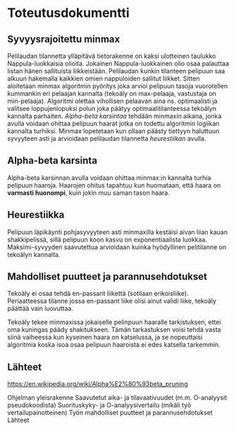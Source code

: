 
# Toteutusdokumentti

## Syvyysrajoitettu minmax

Pelilaudan tilannetta ylläpitävä tietorakenne on kaksi ulotteinen taulukko Nappula-luokkaisia olioita. Jokainen Nappula-luokkainen olio osaa palauttaa listan hänen sallituista liikkeistään. Pelilaudan kunkin tilanteen pelipuun saa alkuun hakemalla kaikkien omien nappuloiden sallitut liikket. Sitten aloitetaan minmax algoritmin pyöritys joka arvioi pelipuun tasoja vuorotellen kummankin eri pelaajan kannalta (tekoäly on max-pelaaja, vastustaja on min-pelaaja). Algoritmi olettaa vihollisen pelaavan aina ns. optimaalisti ja valitsee loppujenlopuksi polun joka päätyy optimaalitilanteessa tekoälyn kannalta parhaiten. *Alpha-beta karsintaa* tehdään minmaxin aikana, jonka avulla voidaan ohittaa pelipuun haarat jotka on todettu algoritmin logiikan kannalta turhiksi. Minmax lopetetaan kun ollaan päästy tiettyyn haluttuun syvyyteen asti ja arvioidaan pelilaudan tilannetta *heurestiikan* avulla.

## Alpha-beta karsinta

Alpha-beta karsinnan avulla voidaan ohittaa minmax:in kannalta turhia pelipuun haaroja. Haarojen ohitus tapahtuu kun huomataan, että haara on **varmasti huonompi**, kuin jokin muu saman tason haara. 

## Heurestiikka

Pelipuun läpikäynti pohjasyvyyteen asti minmaxilla kestäisi aivan liian kauan shakkipelissä, sillä pelipuun koon kasvu on exponentiaalista luokkaa. Maksimi-syvyyden saavutettua arvioidaan kuinka hyödyllinen pelitilanne on tekoälyn kannalta. 

## Mahdolliset puutteet ja parannusehdotukset

Tekoäly ei osaa tehdä en-passant liikettä (sotilaan erikoisliike). Periaatteessa tilanne jossa en-passant liike olisi ainut validi liike, tekoäly päättää vain luovuttaa.

Tekoäly tekee minmaxissa jokaiselle pelinpuun haaralle tarkistuksen, ettei oma kuningas päädy shakitukseen. Tämän tarkastuksen voisi tehdä vasta siinä vaiheessa kun kyseinen haara on katselussa, ja se nopeuttaisi algoritmia koska isoa osaa pelipuun haaroista ei edes katsella tarkemmin.

## Lähteet

https://en.wikipedia.org/wiki/Alpha%E2%80%93beta_pruning

Ohjelman yleisrakenne
Saavutetut aika- ja tilavaativuudet (m.m. O-analyysit pseudokoodista)
Suorituskyky- ja O-analyysivertailu (mikäli työ vertailupainotteinen)
Työn mahdolliset puutteet ja parannusehdotukset
Lähteet

